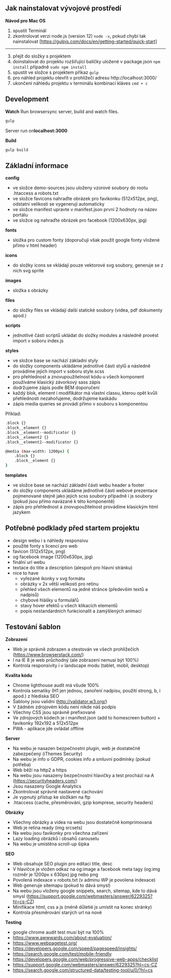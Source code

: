 ## Jak nainstalovat vývojové prostředí ##

**Návod pro Mac OS**

1. spustit Terminál
2. zkontrolovat verzi node.js (version 12) `node -v`, pokud chybí tak nainstalovat [https://gulpjs.com/docs/en/getting-started/quick-start]
---
3. přejít do složky s projektem
4. doinstalovat do projektu rozšiřující balíčky uložené v package.json
`npm install` případně `sudo npm install`
5. spustit ve složce s projektem příkaz `gulp`
6. pro náhled projektu otevřít v prohlížeči adresu http://localhost:3000/
7. ukončení náhledu projektu v terminálu kombinací kláves `cmd + c`


## Development ##

**Watch**
Run browsersync server, build and watch files.
```sh
gulp
```
Server run on**localhost:3000**

**Build**

```sh
gulp build
```


## Základní informace ##

**config**
- ve složce demo-sources jsou uloženy vzorové soubory do rootu .htaccess a robots.txt
- ve složce favicons nahraďte obrázek pro favikonku (512x512px, png), odstatní velikosti se vygenerují automaticky
- ve složce manifest upravte v manifest.json první 2 hodnoty na název portálu
- ve složce og nahraďte obrázek pro facebook (1200x630px, jpg)

**fonts**
- složka pro custom fonty (doporučuji však použít google fonty vložené přímo v html header)

**icons**
- do složky icons se vkládají pouze vektorové svg soubory, generuje se z nich svg sprite

**images**
- složka s obrázky

**files**
- do složky files se vkládají další statické soubory (videa, pdf dokumenty apod.)

**scripts**
- jednotlivé části scriptů ukládat do složky modules a následně provést import v soboru index.js 

**styles**
- ve složce base se nachází základní styly
- do složky components ukládáme jednotlivé části stylů a následně provádíme jejich import v soboru style.scss
- pro přehlednost a znovupoužitelnost kódu u všech komponent používáme klasický závorkový sass zápis
- dodržujeme zápis podle BEM doporučení
- každý blok, element i modifikátor má vlastní classu, kterou opět kvůli přehlednosti nezahořujeme, dodržujeme kaskádu
- zápis media queries se provádí přímo v souboru s komponentou

Příklad:
```sh
.block {}
.block__element {}
.block__element--modificator {}
.block__element2 {}
.block__element2--modificator {}

@media (max-width: 1200px) {
	.block {}
	.block__element {}
}
```
**templates**
- ve složce base se nachází základní části webu header a footer
- do složky components ukládáme jednotlivé části webové prezentace pojmenované stejně jako jejich scss soubory případně i js soubory (pokud jsou přímo navázané k této komponentě)
- zápis pro přehlednost a znovupoužitelnost provádíme klasickým html jazykem


## Potřebné podklady před startem projektu ##
- design webu i s náhledy responsivu
- použité fonty s licencí pro web
- favicon (512x512px, png)
- og facebook image (1200x630px, jpg)
- finální url webu
- textace do title a description (alespoň pro hlavní stránku)
- nice to have
	- vyřezané ikonky v svg formátu
	- obrázky v 2x větší velikosti pro retinu
	- přehled všech elementů na jedné stránce (především textů a nadpisů)
	- chybové hlášky u formulářů
	- stavy hover efektů u všech klikacích elementů
	- popis nestandardních funkcionalit a zamýšlených animací


## Testování šablon ##

**Zobrazení**
- Web je správně zobrazen a otestován ve všech prohlížečích (https://www.browserstack.com/)
- I na IE 8 je web průchodný (ale zobrazení nemusí být 100%)
- Kontrola responsivity i v landscape modu (tablet, mobil, desktop)

**Kvalita kódu**
- Chrome lighthouse audit má všude 100%
- Kontrola sematiky (H1 jen jednou, zanoření nadpisu, použití strong, b, i apod.) z hlediska SEO
- Šablony jsou validní (http://validator.w3.org/)
- V žádném zdrojovém kódu není nikde náš podpis
- Všechny CSS jsou správně prefixované
- Ve zdrojových kódech je i manifest.json (add to homescreen button) + favikonky 192x192 a 512x512px
- PWA - aplikace jde ovládat offline

**Server**
- Na webu je nasazen bezpečnostní plugin, web je dostatečně zabezpečený (iThemes Security)
- Na webu je info o GDPR, cookies info a smluvní podmínky (pokud potřeba)
- Web běží na http2 a https
- Na webu jsou nasazeny bezpečnostní hlavičky a test prochází na A (https://securityheaders.com/)
- Jsou nasazeny Google Analytics
- Zkontrolovat správně nastavené cachování
- Je vypnutý přístup ke složkám na ftp
- .htaccess (cache, přesměrování, gzip komprese, security headers)

**Obrázky**
- Všechny obrázky a videa na webu jsou dostatečně komprimovaná
- Web je retina ready (img srcsets)
- Na webu jsou favikonky pro všechna zařízení
- Lazy loading obrázků i obsahů carouselu
- Na webu je umístěna scroll-up šipka

**SEO**
- Web obsahuje SEO plugin pro editaci title, desc
- V hlavičce je vložen odkaz na og:image a facebook meta tagy (og:img rozměr je 1200px x 630px) jpg nebo png
- Povolená indexace v robots.txt (v adminu WP je povolena indexace)
- Web generuje sitemapu (pokud to dává smysl)
- Na webu jsou vloženy google snippets, search, sitemap, kde to dává smysl (https://support.google.com/webmasters/answer/6229325?hl=cs-CZ)
- Minifikace html, css a js (méně důletié js umístit na konec stránky)
- Kontrola přesměrování starých url na nové

**Testing**
- google chrome audit test musí být na 100%
- https://www.awwwards.com/about-evaluation/
- https://www.webpagetest.org/
- https://developers.google.com/speed/pagespeed/insights/
- https://search.google.com/test/mobile-friendly
- https://developers.google.com/web/progressive-web-apps/checklist
- https://support.google.com/webmasters/answer/6229325?hl=cs-CZ
- https://search.google.com/structured-data/testing-tool/u/0/?hl=cs




